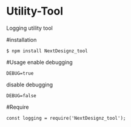 # Utility-Tool
Logging utility tool

#installation
 ```
 $ npm install NextDesignz_tool
 ```
#Usage
enable debugging

```
DEBUG=true
```

disable debugging

```
DEBUG=false
```
#Require

```
const logging = require('NextDesignz_tool');
```
